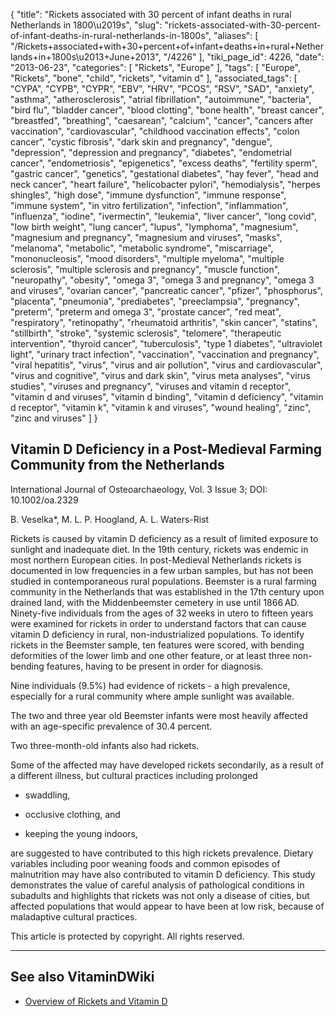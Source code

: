 {
    "title": "Rickets associated with 30 percent of infant deaths in rural Netherlands in 1800\u2019s",
    "slug": "rickets-associated-with-30-percent-of-infant-deaths-in-rural-netherlands-in-1800s",
    "aliases": [
        "/Rickets+associated+with+30+percent+of+infant+deaths+in+rural+Netherlands+in+1800s\u2013+June+2013",
        "/4226"
    ],
    "tiki_page_id": 4226,
    "date": "2013-06-23",
    "categories": [
        "Rickets",
        "Europe"
    ],
    "tags": [
        "Europe",
        "Rickets",
        "bone",
        "child",
        "rickets",
        "vitamin d"
    ],
    "associated_tags": [
        "CYPA",
        "CYPB",
        "CYPR",
        "EBV",
        "HRV",
        "PCOS",
        "RSV",
        "SAD",
        "anxiety",
        "asthma",
        "atherosclerosis",
        "atrial fibrillation",
        "autoimmune",
        "bacteria",
        "bird flu",
        "bladder cancer",
        "blood clotting",
        "bone health",
        "breast cancer",
        "breastfed",
        "breathing",
        "caesarean",
        "calcium",
        "cancer",
        "cancers after vaccination",
        "cardiovascular",
        "childhood vaccination effects",
        "colon cancer",
        "cystic fibrosis",
        "dark skin and pregnancy",
        "dengue",
        "depression",
        "depression and pregnancy",
        "diabetes",
        "endometrial cancer",
        "endometriosis",
        "epigenetics",
        "excess deaths",
        "fertility sperm",
        "gastric cancer",
        "genetics",
        "gestational diabetes",
        "hay fever",
        "head and neck cancer",
        "heart failure",
        "helicobacter pylori",
        "hemodialysis",
        "herpes shingles",
        "high dose",
        "immune dysfunction",
        "immune response",
        "immune system",
        "in vitro fertilization",
        "infection",
        "inflammation",
        "influenza",
        "iodine",
        "ivermectin",
        "leukemia",
        "liver cancer",
        "long covid",
        "low birth weight",
        "lung cancer",
        "lupus",
        "lymphoma",
        "magnesium",
        "magnesium and pregnancy",
        "magnesium and viruses",
        "masks",
        "melanoma",
        "metabolic",
        "metabolic syndrome",
        "miscarriage",
        "mononucleosis",
        "mood disorders",
        "multiple myeloma",
        "multiple sclerosis",
        "multiple sclerosis and pregnancy",
        "muscle function",
        "neuropathy",
        "obesity",
        "omega 3",
        "omega 3 and pregnancy",
        "omega 3 and viruses",
        "ovarian cancer",
        "pancreatic cancer",
        "pfizer",
        "phosphorus",
        "placenta",
        "pneumonia",
        "prediabetes",
        "preeclampsia",
        "pregnancy",
        "preterm",
        "preterm and omega 3",
        "prostate cancer",
        "red meat",
        "respiratory",
        "retinopathy",
        "rheumatoid arthritis",
        "skin cancer",
        "statins",
        "stillbirth",
        "stroke",
        "systemic sclerosis",
        "telomere",
        "therapeutic intervention",
        "thyroid cancer",
        "tuberculosis",
        "type 1 diabetes",
        "ultraviolet light",
        "urinary tract infection",
        "vaccination",
        "vaccination and pregnancy",
        "viral hepatitis",
        "virus",
        "virus and air pollution",
        "virus and cardiovascular",
        "virus and cognitive",
        "virus and dark skin",
        "virus meta analyses",
        "virus studies",
        "viruses and pregnancy",
        "viruses and vitamin d receptor",
        "vitamin d and viruses",
        "vitamin d binding",
        "vitamin d deficiency",
        "vitamin d receptor",
        "vitamin k",
        "vitamin k and viruses",
        "wound healing",
        "zinc",
        "zinc and viruses"
    ]
}


## Vitamin D Deficiency in a Post-Medieval Farming Community from the Netherlands

International Journal of Osteoarchaeology, Vol. 3 Issue 3; DOI: 10.1002/oa.2329

B. Veselka*,     M. L. P. Hoogland,     A. L. Waters-Rist

Rickets is caused by vitamin D deficiency as a result of limited exposure to sunlight and inadequate diet. In the 19th century, rickets was endemic in most northern European cities. In post-Medieval Netherlands rickets is documented in low frequencies in a few urban samples, but has not been studied in contemporaneous rural populations. Beemster is a rural farming community in the Netherlands that was established in the 17th century upon drained land, with the Middenbeemster cemetery in use until 1866 AD. Ninety-five individuals from the ages of 32 weeks in utero to fifteen years were examined for rickets in order to understand factors that can cause vitamin D deficiency in rural, non-industrialized populations. To identify rickets in the Beemster sample, ten features were scored, with bending deformities of the lower limb and one other feature, or at least three non-bending features, having to be present in order for diagnosis. 

Nine individuals (9.5%) had evidence of rickets - a high prevalence, especially for a rural community where ample sunlight was available. 

The two and three year old Beemster infants were most heavily affected with an age-specific prevalence of 30.4 percent. 

Two three-month-old infants also had rickets. 

Some of the affected may have developed rickets secondarily, as a result of a different illness, but cultural practices including prolonged 

* swaddling, 

* occlusive clothing, and 

* keeping the young indoors, 

are suggested to have contributed to this high rickets prevalence. Dietary variables including poor weaning foods and common episodes of malnutrition may have also contributed to vitamin D deficiency. This study demonstrates the value of careful analysis of pathological conditions in subadults and highlights that rickets was not only a disease of cities, but affected populations that would appear to have been at low risk, because of maladaptive cultural practices.  

This article is protected by copyright. All rights reserved.

---

## See also VitaminDWiki

* [Overview of Rickets and Vitamin D](/posts/overview-of-rickets-and-vitamin-d)